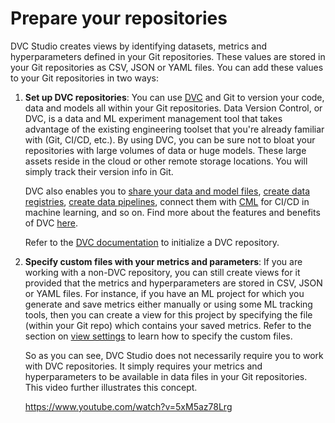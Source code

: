 # Prepare your repositories

DVC Studio creates views by identifying datasets, metrics and hyperparameters
defined in your Git repositories. These values are stored in your Git
repositories as CSV, JSON or YAML files. You can add these values to your Git
repositories in two ways:

1. **Set up DVC repositories**: You can use [DVC](https://dvc.org/) and Git to
   version your code, data and models all within your Git repositories. Data
   Version Control, or DVC, is a data and ML experiment management tool that
   takes advantage of the existing engineering toolset that you're already
   familiar with (Git, CI/CD, etc.). By using DVC, you can be sure not to bloat
   your repositories with large volumes of data or huge models. These large
   assets reside in the cloud or other remote storage locations. You will simply
   track their version info in Git.

   DVC also enables you to
   [share your data and model files](/doc/use-cases/sharing-data-and-model-files),
   [create data registries](/doc/use-cases/data-registries),
   [create data pipelines](/doc/start/data-pipelines), connect them with
   [CML](/doc/cml) for CI/CD in machine learning, and so on. Find more about the
   features and benefits of DVC [here](/doc/start).

   Refer to the [DVC documentation](https://dvc.org/doc) to initialize a DVC
   repository.

2. **Specify custom files with your metrics and parameters**: If you are working
   with a non-DVC repository, you can still create views for it provided that
   the metrics and hyperparameters are stored in CSV, JSON or YAML files. For
   instance, if you have an ML project for which you generate and save metrics
   either manually or using some ML tracking tools, then you can create a view
   for this project by specifying the file (within your Git repo) which contains
   your saved metrics. Refer to the section on
   [view settings](/doc/studio/user-guide/view-settings#non-dvc-repositories) to
   learn how to specify the custom files.

   So as you can see, DVC Studio does not necessarily require you to work with
   DVC repositories. It simply requires your metrics and hyperparameters to be
   available in data files in your Git repositories. This video further
   illustrates this concept.

   https://www.youtube.com/watch?v=5xM5az78Lrg
